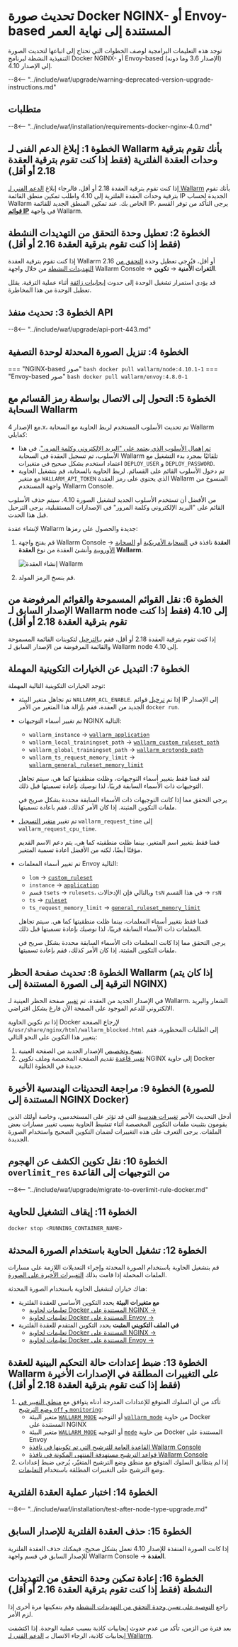 [waf-mode-instr]:                   ../../admin-en/configure-wallarm-mode.md
[blocking-page-instr]:              ../../admin-en/configuration-guides/configure-block-page-and-code.md
[logging-instr]:                    ../../admin-en/configure-logging.md
[proxy-balancer-instr]:             ../../admin-en/using-proxy-or-balancer-en.md
[process-time-limit-instr]:         ../../admin-en/configure-parameters-en.md#wallarm_process_time_limit
[allocating-memory-guide]:          ../../admin-en/configuration-guides/allocate-resources-for-node.md
[ptrav-attack-docs]:                ../../attacks-vulns-list.md#path-traversal
[attacks-in-ui-image]:           ../../images/admin-guides/test-attacks-quickstart.png
[nginx-process-time-limit-docs]:    ../../admin-en/configure-parameters-en.md#wallarm_process_time_limit
[nginx-process-time-limit-block-docs]:  ../../admin-en/configure-parameters-en.md#wallarm_process_time_limit_block
[overlimit-res-rule-docs]:           ../../user-guides/rules/configure-overlimit-res-detection.md
[graylist-docs]:                     ../../user-guides/ip-lists/overview.md
[waf-mode-instr]:                   ../../admin-en/configure-wallarm-mode.md
[envoy-process-time-limit-docs]:    ../../admin-en/configuration-guides/envoy/fine-tuning.md#process_time_limit
[envoy-process-time-limit-block-docs]: ../../admin-en/configuration-guides/envoy/fine-tuning.md#process_time_limit_block
[ip-lists-docs]:                    ../../user-guides/ip-lists/overview.md

# تحديث صورة Docker NGINX- أو Envoy-based المستندة إلى نهاية العمر 

توجد هذه التعليمات البرامجية لوصف الخطوات التي تحتاج إلى اتباعها لتحديث الصورة التنفيذية النشطة لبرنامج Docker NGINX- أو Envoy-based (الإصدار 3.6 وما دونه) إلى الإصدار 4.10.

--8<-- "../include/waf/upgrade/warning-deprecated-version-upgrade-instructions.md"

## متطلبات

--8<-- "../include/waf/installation/requirements-docker-nginx-4.0.md"

## الخطوة 1: إبلاغ الدعم الفنى لـ Wallarm بأنك تقوم بترقية وحدات العقدة الفلترية (فقط إذا كنت تقوم بترقية العقدة 2.18 أو أقل)

إذا كنت تقوم بترقية العقدة 2.18 أو أقل، فالرجاء إبلاغ [الدعم الفني لـ Wallarm](mailto:support@wallarm.com) بأنك تقوم بترقية وحدات العقدة الفلترية إلى 4.10 واطلب تمكين منطق القائمة IP الجديدة لحساب Wallarm الخاص بك. عند تمكين المنطق الجديد للقائمة IP، يرجى التأكد من توفر القسم [**قوائم IP**](../../user-guides/ip-lists/overview.md) في واجهة Wallarm.

## الخطوة 2: تعطيل وحدة التحقق من التهديدات النشطة (فقط إذا كنت تقوم بترقية العقدة 2.16 أو أقل)

إذا كنت تقوم بترقية العقدة Wallarm 2.16 أو أقل، فيُرجى تعطيل وحدة [التحقق من التهديدات النشطة](../../about-wallarm/detecting-vulnerabilities.md#active-threat-verification) من خلال واجهة Wallarm Console → **الثغرات الأمنية** → **تكوين**.

قد يؤدي استمرار تشغيل الوحدة إلى حدوث [إيجابيات زائفة](../../about-wallarm/protecting-against-attacks.md#false-positives) أثناء عملية الترقية. يقلل تعطيل الوحدة من هذا المخاطرة.

## الخطوة 3: تحديث منفذ API

--8<-- "../include/waf/upgrade/api-port-443.md"

## الخطوة 4: تنزيل الصورة المحدثة لوحدة التصفية

=== "NGINX-based صور"
    ``` bash
    docker pull wallarm/node:4.10.1-1
    ```
=== "Envoy-based صور"
    ``` bash
    docker pull wallarm/envoy:4.8.0-1
    ```

## الخطوة 5: التحول إلى الاتصال بواسطة رمز القسائم مع السحابة Wallarm

مع الإصدار 4.x، تم تحديث الأسلوب المستخدم لربط الحاوية مع السحابة Wallarm كمايلي:

* [تم إهمال الأسلوب الذي يعتمد على "البريد الإلكتروني وكلمة المرور"](what-is-new.md#unified-registration-of-nodes-in-the-wallarm-cloud-by-tokens). في هذا الأسلوب، تم تسجيل العقدة في السحابة Wallarm تلقائيًا بمجرد بدء التشغيل مع اعتماد استخدم بشكل صحيح في متغيرات `DEPLOY_USER` و `DEPLOY_PASSWORD`.
* تم دخول الأسلوب القائم على القسائم. لربط الحاوية بالسحابة، قم بتشغيل الحاوية مع متغير `WALLARM_API_TOKEN` الذي يحتوي على رمز العقدة Wallarm المنسوخ من واجهة المستخدم Wallarm Console.

من الأفضل أن تستخدم الأسلوب الجديد لتشغيل الصورة 4.10. سيتم حذف الأسلوب القائم على "البريد الإلكتروني وكلمة المرور" في الإصدارات المستقبلية، يرجى الترحيل قبل هذا الحدث.

لإنشاء عقدة Wallarm جديدة والحصول على رمزها:

1. قم بفتح واجهة Wallarm Console → **العقدة** نافذة في [السحابة الأمريكية](https://us1.my.wallarm.com/nodes) أو [السحابة الأوروبية](https://my.wallarm.com/nodes) وأنشئ العقدة من نوع **العقدة Wallarm**.

    ![إنشاء العقدة Wallarm](../../images/user-guides/nodes/create-cloud-node.png)
1. قم بنسخ الرمز المولد.

## الخطوة 6: نقل القوائم المسموحة والقوائم المرفوضة من الإصدار السابق لـ Wallarm node إلى 4.10 (فقط إذا كنت تقوم بترقية العقدة 2.18 أو أقل)

إذا كنت تقوم بترقية العقدة 2.18 أو أقل، فقم بـ[الترحيل](../migrate-ip-lists-to-node-3.md) لتكوينات القائمة المسموحة والقائمة المرفوضة من الإصدار السابق لـ Wallarm node إلى 4.10.

## الخطوة 7: التبديل عن الخيارات التكوينية المهملة

توجد الخيارات التكوينية التالية المهملة:

* تم تجاهل متغير البيئة `WALLARM_ACL_ENABLE`. إذا تم [ترحيل](../migrate-ip-lists-to-node-3.md) قوائم IP إلى الإصدار الجديد من العقدة، فقم بإزالة هذا المتغير من الأمر `docker run`.
* تم تغيير أسماء التوجيهات NGINX التالية:

    * `wallarm_instance` → [`wallarm_application`](../../admin-en/configure-parameters-en.md#wallarm_application)
    * `wallarm_local_trainingset_path` → [`wallarm_custom_ruleset_path`](../../admin-en/configure-parameters-en.md#wallarm_custom_ruleset_path)
    * `wallarm_global_trainingset_path` → [`wallarm_protondb_path`](../../admin-en/configure-parameters-en.md#wallarm_protondb_path)
    * `wallarm_ts_request_memory_limit` → [`wallarm_general_ruleset_memory_limit`](../../admin-en/configure-parameters-en.md#wallarm_general_ruleset_memory_limit)

    لقد قمنا فقط بتغيير أسماء التوجيهات، وظلت منطقيتها كما هي. سيتم تجاهل التوجيهات ذات الأسماء السابقة قريبًا، لذا نوصيك بإعادة تسميتها قبل ذلك.
    
    يرجى التحقق مما إذا كانت التوجيهات ذات الأسماء السابقة محددة بشكل صريح في ملفات التكوين المثبتة. إذا كان الأمر كذلك، فقم باعادة تسميتها.
* تم تغيير [متغير التسجيل](../../admin-en/configure-logging.md#filter-node-variables) `wallarm_request_time` إلى `wallarm_request_cpu_time`.

    قمنا فقط بتغيير اسم المتغير، بينما ظلت منطقيته كما هي. يتم دعم الاسم القديم مؤقتًا أيضًا، لكنه من الأفضل اعادة تسمية المتغير.
* تم تغيير أسماء المعلمات Envoy التالية:

    * `lom` → [`custom_ruleset`](../../admin-en/configuration-guides/envoy/fine-tuning.md#request-filtering-settings)
    * `instance` → [`application`](../../admin-en/configuration-guides/envoy/fine-tuning.md#basic-settings)
    * قسم `tsets` → `rulesets`، وبالتالي فإن الإدخالات `tsN` في هذا القسم → `rsN`
    * `ts` → [`ruleset`](../../admin-en/configuration-guides/envoy/fine-tuning.md#ruleset_param)
    * `ts_request_memory_limit` → [`general_ruleset_memory_limit`](../../admin-en/configuration-guides/envoy/fine-tuning.md#request-filtering-settings)

    قمنا فقط بتغيير أسماء المعلمات، بينما ظلت منطقيتها كما هي. سيتم تجاهل المعلمات ذات الأسماء السابقة قريبًا، لذا نوصيك بإعادة تسميتها قبل ذلك.
    
    يرجى التحقق مما إذا كانت المعلمات ذات الأسماء السابقة محددة بشكل صريح في ملفات التكوين المثبتة. إذا كان الأمر كذلك، فقم بإعادة تسميتها.

## الخطوة 8: تحديث صفحة الحظر Wallarm (إذا كان يتم الترقية إلى الصورة المستندة إلى NGINX)

في الإصدار الجديد من العقدة، تم [تغيير](what-is-new.md#new-blocking-page) صفحة الحظر العينية لـ Wallarm. الشعار والبريد الالكتروني للدعم الموجود على الصفحة الآن فارغ بشكل افتراضي.

إذا تم تكوين الحاوية Docker لإرجاع الصفحة `&/usr/share/nginx/html/wallarm_blocked.html` إلى الطلبات المحظورة، فقم بتغيير هذا التكوين على النحو التالي:

1. [نسخ وتخصيص](../../admin-en/configuration-guides/configure-block-page-and-code.md#customizing-sample-blocking-page) الإصدار الجديد من الصفحة العينية.
1. [تغيير قاعدة](../../admin-en/configuration-guides/configure-block-page-and-code.md#path-to-the-htm-or-html-file-with-the-blocking-page-and-error-code) تقديم الصفحة المخصصة وملف تكوين NGINX إلى حاوية Docker جديدة في الخطوة التالية.

## الخطوة 9: مراجعة التحديثات الهندسية الأخيرة (للصورة المستندة إلى NGINX Docker)

أدخل التحديث الأخير [تغييرات هندسية](what-is-new.md#optimized-and-more-secure-nginx-based-docker-image) التي قد تؤثر على المستخدمين، وخاصة أولئك الذين يقومون بتثبيت ملفات التكوين المخصصة أثناء تنشيط الحاوية بسبب تغيير مسارات بعض الملفات. يرجى التعرف على هذه التغييرات لضمان التكوين الصحيح واستخدام الصورة الجديدة.

## الخطوة 10: نقل تكوين الكشف عن الهجوم `overlimit_res` من التوجيهات إلى القاعدة

--8<-- "../include/waf/upgrade/migrate-to-overlimit-rule-docker.md"

## الخطوة 11: إيقاف التشغيل للحاوية

```bash
docker stop <RUNNING_CONTAINER_NAME>
```

## الخطوة 12: تشغيل الحاوية باستخدام الصورة المحدثة

قم بتشغيل الحاوية باستخدام الصورة المحدثة وإجراء التعديلات اللازمة على مسارات الملفات المحملة إذا قامت بذلك [التغييرات الأخيرة على الصورة](what-is-new.md#optimized-and-more-secure-nginx-based-docker-image).

هناك خياران لتشغيل الحاوية باستخدام الصورة المحدثة:

* **مع متغيرات البيئة** يحدد التكوين الأساسي للعقدة الفلترية
    * [تعليمات لحاوية Docker المستندة على NGINX →](../../admin-en/installation-docker-en.md#run-the-container-passing-the-environment-variables)
    * [تعليمات لحاوية Docker المستندة على Envoy →](../../admin-en/installation-guides/envoy/envoy-docker.md#run-the-container-passing-the-environment-variables)
* **في الملف التكويني المثبت** يحدد التكوين المتقدم للعقدة الفلترية
    * [تعليمات لحاوية Docker المستندة على NGINX →](../../admin-en/installation-docker-en.md#run-the-container-mounting-the-configuration-file)
    * [تعليمات لحاوية Docker المستندة على Envoy →](../../admin-en/installation-guides/envoy/envoy-docker.md#run-the-container-mounting-envoyyaml)

## الخطوة 13: ضبط إعدادات حالة التحكيم البينية للعقدة Wallarm على التغييرات المطلقة في الإصدارات الأخيرة (فقط إذا كنت تقوم بترقية العقدة 2.18 أو أقل)

1. تأكد من أن السلوك المتوقع للإعدادات المدرجة أدناه يتوافق مع [منطق التغيير في وضع الترشيح `off` و `monitoring`](what-is-new.md#filtration-modes):
      * متغير البيئة [`WALLARM_MODE`](../../admin-en/installation-docker-en.md#run-the-container-passing-the-environment-variables) أو التوجيه [`wallarm_mode`](../../admin-en/configure-parameters-en.md#wallarm_mode) من حاوية Docker المستندة على NGINX
      * متغير البيئة [`WALLARM_MODE`](../../admin-en/installation-guides/envoy/envoy-docker.md#run-the-container-passing-the-environment-variables) أو التوجيه [`mode`](../../admin-en/configuration-guides/envoy/fine-tuning.md#basic-settings) من حاوية Docker المستندة على Envoy
      * [القاعدة العامة للترشيح التي تم تكوينها في نافذة Wallarm Console](../../admin-en/configure-wallarm-mode.md#setting-up-the-general-filtration-rule-in-wallarm-console)
      * [قواعد الترشيح مستهدفة المنتهى المكونة في نافذة Wallarm Console](../../admin-en/configure-wallarm-mode.md#setting-up-endpoint-targeted-filtration-rules-in-wallarm-console)
2. إذا لم يتطابق السلوك المتوقع مع منطق وضع الترشيح المتغيّر، يُرجى ضبط إعدادات وضع الترشيح على التغييرات المطلقة باستخدام [التعليمات](../../admin-en/configure-wallarm-mode.md).

## الخطوة 14: اختبار عملية العقدة الفلترية

--8<-- "../include/waf/installation/test-after-node-type-upgrade.md"

## الخطوة 15: حذف العقدة الفلترية للإصدار السابق

إذا كانت الصورة المنفذة للإصدار 4.10 تعمل بشكل صحيح، فيمكنك حذف العقدة الفلترية للإصدار السابق في قسم واجهة Wallarm Console → **العقدة**.

## الخطوة 16: إعادة تمكين وحدة التحقق من التهديدات النشطة (فقط إذا كنت تقوم بترقية العقدة 2.16 أو أقل)

راجع [التوصية على تعيين وحدة التحقق من التهديدات النشطة](../../vulnerability-detection/active-threat-verification/running-test-on-staging.md) وقم بتمكينها مرة أخرى إذا لزم الأمر.

بعد فترة من الزمن، تأكد من عدم حدوث إيجابيات كاذبة بسبب عملية الوحدة. إذا اكتشفت إيجابيات كاذبة، الرجاء الاتصال بـ [الدعم الفني لـ Wallarm](mailto:support@wallarm.com).